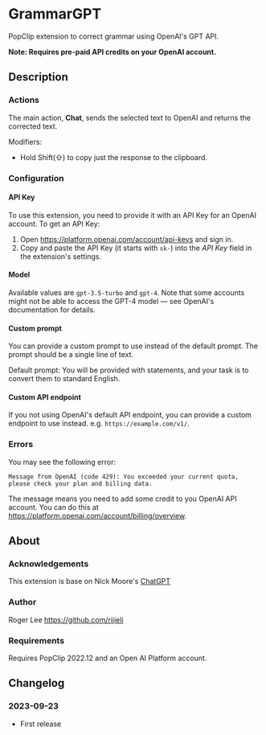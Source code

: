 # GrammarGPT

PopClip extension to correct grammar using OpenAI's GPT API.

**Note: Requires pre-paid API credits on your OpenAI account.**

## Description

### Actions

The main action, **Chat**, sends the selected text to OpenAI and returns the corrected text.

Modifiers:

- Hold Shift(⇧) to copy just the response to the clipboard.

### Configuration

#### API Key

To use this extension, you need to provide it with an API Key for an OpenAI account. To get an API Key:

1. Open <https://platform.openai.com/account/api-keys> and sign in.
2. Copy and paste the API Key (it starts with `sk-`) into the _API Key_ field in
   the extension's settings.

#### Model

Available values are `gpt-3.5-turbo` and `gpt-4`. Note that some accounts might not be able to access the GPT-4 model — see OpenAI's documentation for details.

#### Custom prompt

You can provide a custom prompt to use instead of the default prompt. The prompt should be a single line of text.

Default prompt: You will be provided with statements, and your task is to convert them to standard English.

#### Custom API endpoint

If you not using OpenAI's default API endpoint, you can provide a custom endpoint to use instead. e.g. `https://example.com/v1/`.

### Errors

You may see the following error:

`Message from OpenAI (code 429): You exceeded your current quota, please check your plan and billing data.`

The message means you need to add some credit to you OpenAI API account. You can do this at <https://platform.openai.com/account/billing/overview>.

## About

### Acknowledgements

This extension is base on Nick Moore's [ChatGPT](https://github.com/pilotmoon/PopClip-Extensions/tree/master/source/ChatGPT.popclipext)

### Author

Roger Lee <https://github.com/rijieli>

### Requirements

Requires PopClip 2022.12 and an Open AI Platform account.

## Changelog

### 2023-09-23

- First release
